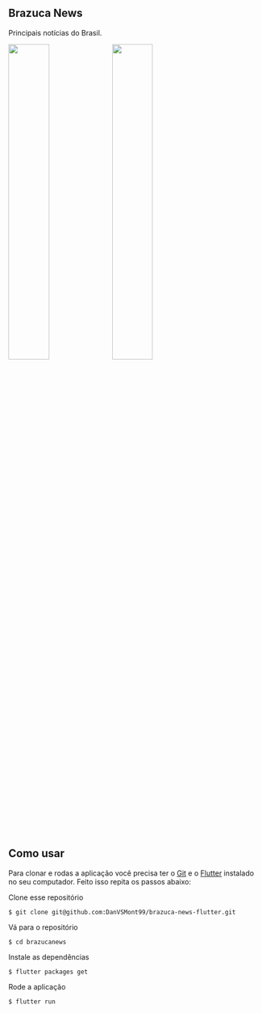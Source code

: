 ## Brazuca News

Principais notícias do Brasil.

<img src="https://user-images.githubusercontent.com/42284040/85312968-eeeb2e00-b48d-11ea-9642-736fce84c6aa.png" width="40%">

<img src="https://user-images.githubusercontent.com/42284040/85312890-d713aa00-b48d-11ea-95da-15a0fdfda5ae.png" width="40%">

## Como usar

Para clonar e rodas a aplicação você precisa ter o [Git](https://git-scm.com) e o [Flutter](https://flutter.dev) instalado no seu computador. Feito isso repita os passos abaixo:

Clone esse repositório

```
$ git clone git@github.com:DanVSMont99/brazuca-news-flutter.git
```

Vá para o repositório

```
$ cd brazucanews
```

Instale as dependências

```
$ flutter packages get
```

Rode a aplicação

```
$ flutter run
```

